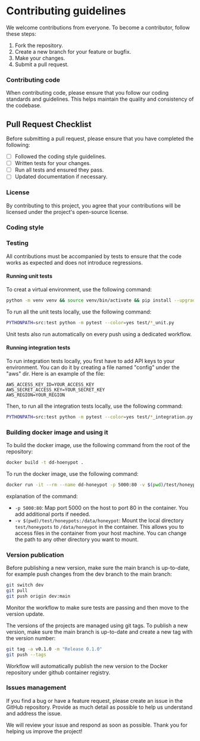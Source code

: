# Contributing guidelines

We welcome contributions from everyone. To become a contributor, follow these steps:

1. Fork the repository.
2. Create a new branch for your feature or bugfix.
3. Make your changes.
4. Submit a pull request.

### Contributing code

When contributing code, please ensure that you follow our coding standards and guidelines. This helps maintain the quality and consistency of the codebase.

## Pull Request Checklist

Before submitting a pull request, please ensure that you have completed the following:

- [ ] Followed the coding style guidelines.
- [ ] Written tests for your changes.
- [ ] Run all tests and ensured they pass.
- [ ] Updated documentation if necessary.

### License

By contributing to this project, you agree that your contributions will be licensed under the project's open-source license.

### Coding style

### Testing

All contributions must be accompanied by tests to ensure that the code works as expected and does not introduce regressions.

#### Running unit tests
To creat a virtual environment, use the following command:
```sh
python -m venv venv && source venv/bin/activate && pip install --upgrade pip && pip install -r requirements.txt --upgrade && pip install -r test/requirements.txt --upgrade
```

To run all the unit tests locally, use the following command:
```sh
PYTHONPATH=src:test python -m pytest --color=yes test/*_unit.py
```
Unit tests also run automatically on every push using a dedicated workflow.

#### Running integration tests
To run integration tests locally, you first have to add API keys to your environment. You can do it by creating a file named "config" under the "aws" dir. Here is an example of the file:
```
AWS_ACCESS_KEY_ID=YOUR_ACCESS_KEY
AWS_SECRET_ACCESS_KEY=YOUR_SECRET_KEY
AWS_REGION=YOUR_REGION
```
Then, to run all the integration tests locally, use the following command:

```sh
PYTHONPATH=src:test python -m pytest --color=yes test/*_integration.py
```

### Building docker image and using it
To build the docker image, use the following command from the root of the repository:
```sh
docker build -t dd-hoenypot .
```
To run the docker image, use the following command:
```sh
docker run -it --rm --name dd-honeypot -p 5000:80 -v $(pwd)/test/honeypots:/data/honeypot dd-hoenypot
```
explanation of the command:
- `-p 5000:80`: Map port 5000 on the host to port 80 in the container. You add additional ports if needed.
- `-v $(pwd)/test/honeypots:/data/honeypot`: Mount the local directory `test/honeypots` to `/data/honeypot` in the container. This allows you to access files in the container from your host machine. You can change the path to any other directory you want to mount.

### Version publication

Before publishing a new version, make sure the main branch is up-to-date, for example push changes from the dev branch to the main branch:
```sh
git switch dev
git pull
git push origin dev:main
```
Monitor the workflow to make sure tests are passing and then move to the version update.

The versions of the projects are managed using git tags. To publish a new version, make sure the main branch is up-to-date and create a new tag with the version number:
```sh
git tag -a v0.1.0 -m "Release 0.1.0"
git push --tags
```
Workflow will automatically publish the new version to the Docker repository under github container registry.

### Issues management

If you find a bug or have a feature request, please create an issue in the GitHub repository. Provide as much detail as possible to help us understand and address the issue.

We will review your issue and respond as soon as possible. Thank you for helping us improve the project!
